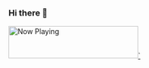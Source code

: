 ### Hi there 👋

<a href="https://now-playing.guilp102.vercel.app/now-playing?open">
    <img src="https://now-playing.guilp102.vercel.app/now-playing" width="256" height="64" alt="Now Playing">`
</a>
